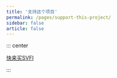 ```yaml
---
title: '支持这个项目'
permalink: /pages/support-this-project/
sidebar: false
article: false
---
```


::: center
<p >
  <a class="crab-become-sponsor" href="https://store.steampowered.com/app/1692080/SVFI/">快来买SVFI</a>
</p>
:::

